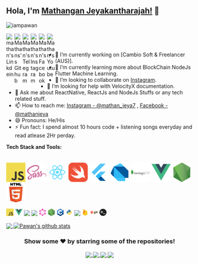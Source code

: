 ## Hola, I'm [Mathangan Jeyakantharajah!](#) 👋

<p align="left"> <img src="https://komarev.com/ghpvc/?username=iampawan&label=Views&color=blue&style=plastic" alt="iampawan" /> </p>

<a href="https://www.linkedin.com/in/mathangan-jeyakantharajah-413a69172?originalSubdomain=lk">
  <img align="left" alt="mathan's Linkdein" width="22px" src="https://cdn.jsdelivr.net/npm/simple-icons@v3/icons/linkedin.svg" />
</a>
<a href="https://github.com/mathan1995">
  <img align="left" alt="Mathans's Github" width="22px" src="https://cdn.jsdelivr.net/npm/simple-icons@v3/icons/github.svg" />
</a>
<a href="#">
  <img align="left" alt="Mathan's Telegram" width="22px" src="https://cdn.jsdelivr.net/npm/simple-icons@v3/icons/telegram.svg" />
</a>
<a href="https://instagram.com/mathan_jeya7">
  <img align="left" alt="Mathan's Instagram" width="22px" src="https://cdn.jsdelivr.net/npm/simple-icons@v3/icons/instagram.svg" />
</a>
<a href="https://www.facebook.com/mathanjeya/">
  <img align="left" alt="Mathan's Facebook" width="22px" src="https://cdn.jsdelivr.net/npm/simple-icons@v3/icons/facebook.svg" />
</a>
<a href="#comming soon">
  <img align="left" alt="Mathan's Youtube" width="22px" src="https://cdn.jsdelivr.net/npm/simple-icons@v3/icons/youtube.svg" />
</a>

<br/>
<br/>



- 🔭 I’m currently working on [Cambio Soft & Freelancer (AUS)].
- 🌱 I’m currently learning more about BlockChain NodeJs Flutter Machine Learning.
- 👯 I’m looking to collaborate on [Instagram](https://instagram.com/mathan_jeya7).
- 🤔 I’m looking for help with VelocityX documentation.
- 💬 Ask me about ReactNative, ReactJs and NodeJs Stuffs or any tech related stuff.
- 📫 How to reach me: [Instagram - @mathan_jeya7](https://instagram.com/mathan_jeya7) , [Facebook - @mathanjeya](https://www.facebook.com/mathan.jeya.5)
- 😄 Pronouns: He/His
- ⚡ Fun fact: I spend almost 10 hours code + listening songs everyday and read atlease 2Hr perday.

**Tech Stack and Tools:**  
<br/>
<br/>
<code><img height="52px" width="52px" src="https://raw.githubusercontent.com/github/explore/80688e429a7d4ef2fca1e82350fe8e3517d3494d/topics/javascript/javascript.png"></code>
<code><img height="52px" width="52px"  src="https://raw.githubusercontent.com/github/explore/80688e429a7d4ef2fca1e82350fe8e3517d3494d/topics/sass/sass.png"></code>
<code><img height="52px" width="52px"  src="https://raw.githubusercontent.com/github/explore/80688e429a7d4ef2fca1e82350fe8e3517d3494d/topics/react/react.png"></code>
<code><img height="52px" width="52px"  src="https://raw.githubusercontent.com/github/explore/80688e429a7d4ef2fca1e82350fe8e3517d3494d/topics/swift/swift.png"></code>
<code><img height="52px" width="52px"  src="https://raw.githubusercontent.com/github/explore/80688e429a7d4ef2fca1e82350fe8e3517d3494d/topics/flutter/flutter.png"></code>
<code><img height="52px" width="52px"  src="https://raw.githubusercontent.com/github/explore/80688e429a7d4ef2fca1e82350fe8e3517d3494d/topics/dart/dart.png"></code>
<code><img height="52px" width="52px"  src="https://raw.githubusercontent.com/github/explore/80688e429a7d4ef2fca1e82350fe8e3517d3494d/topics/mongodb/mongodb.png"></code>
<code><img height="52px" width="52px"  src="https://raw.githubusercontent.com/github/explore/80688e429a7d4ef2fca1e82350fe8e3517d3494d/topics/vue/vue.png"></code>
<code><img height="52px" width="52px"  src="https://raw.githubusercontent.com/github/explore/80688e429a7d4ef2fca1e82350fe8e3517d3494d/topics/nodejs/nodejs.png"></code>   
<code><img height="52px" width="52px"  src="https://raw.githubusercontent.com/github/explore/80688e429a7d4ef2fca1e82350fe8e3517d3494d/topics/HTML/HTML.png"></code>
  
  
  <code><img height="20" src="https://raw.githubusercontent.com/github/explore/80688e429a7d4ef2fca1e82350fe8e3517d3494d/topics/javascript/javascript.png"></code>
<code><img height="20" src="https://raw.githubusercontent.com/github/explore/80688e429a7d4ef2fca1e82350fe8e3517d3494d/topics/vue/vue.png"></code>
<code><img height="20" src="https://cdn.iconscout.com/icon/free/png-512/django-12-1175186.png"></code>
<code><img height="20" src="https://upload.wikimedia.org/wikipedia/commons/thumb/1/10/CSS3_and_HTML5_logos_and_wordmarks.svg/791px-CSS3_and_HTML5_logos_and_wordmarks.svg.png"></code>
<code><img height="20" src="https://raw.githubusercontent.com/github/explore/5c058a388828bb5fde0bcafd4bc867b5bb3f26f3/topics/graphql/graphql.png"></code>
<code><img height="20" src="https://raw.githubusercontent.com/github/explore/80688e429a7d4ef2fca1e82350fe8e3517d3494d/topics/nodejs/nodejs.png"></code>
<code><img height="20" src="https://raw.githubusercontent.com/github/explore/80688e429a7d4ef2fca1e82350fe8e3517d3494d/topics/cpp/cpp.png"></code>
<code><img height="20" src="https://raw.githubusercontent.com/github/explore/80688e429a7d4ef2fca1e82350fe8e3517d3494d/topics/python/python.png"></code>
<code><img height="20" src="https://cdn.iconscout.com/icon/free/png-512/aws-1869025-1583149.png"></code>
<code><img height="20" src="https://raw.githubusercontent.com/github/explore/80688e429a7d4ef2fca1e82350fe8e3517d3494d/topics/firebase/firebase.png"></code>
<code><img height="20" src="https://raw.githubusercontent.com/github/explore/80688e429a7d4ef2fca1e82350fe8e3517d3494d/topics/git/git.png"></code>
<code><img height="20" src="https://raw.githubusercontent.com/github/explore/80688e429a7d4ef2fca1e82350fe8e3517d3494d/topics/terminal/terminal.png"></code>


<a href="https://github.com/mathan1995">
  <img align="center" height="30%" src="https://github-readme-stats.vercel.app/api/top-langs/?username=mathan1995&theme=light&hide_langs_height=27" />
</a>

<a href="https://github.com/mathan1995">
 <img align="center" height="50%" src="https://github-readme-stats.vercel.app/api?username=mathan1995&show_icons=true&theme=light&line_height=27" alt="Pawan's github stats"/>
</a>




<div align="center">

### Show some ❤️ by starring some of the repositories!
<a href="https://github.com/mathan1995/whatsapp__clone">
  <img align="center" src="https://github-readme-stats.vercel.app/api/pin/?username=mathan1995&repo=whatsapp__clone&theme=dark" />
</a>


<a href="https://github.com/mathan1995/instagram-full-stack-MERN-CLONE">
  <img align="center" src="https://github-readme-stats.vercel.app/api/pin/?username=mathan1995&repo=instagram-full-stack-MERN-CLONE&theme=dark" />
</a>

<a href="https://github.com/mathan1995/Face-Recgonition">
  <img align="center" src="https://github-readme-stats.vercel.app/api/pin/?username=mathan1995&repo=Face-Recgonition&theme=dark" />
</a>

<a href="https://github.com/mathan1995/flutter-food-order">
  <img align="center" src="https://github-readme-stats.vercel.app/api/pin/?username=mathan1995&repo=flutter-food-order&theme=dark" />
</a>

</div>
